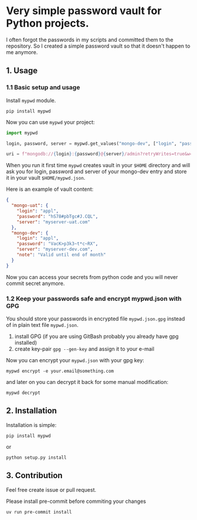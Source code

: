 # Very simple password vault for Python projects.

I often forgot the passwords in my scripts and committed them to the repository. So I created a simple password vault so that it doesn't happen to me anymore.

## 1. Usage

### 1.1 Basic setup and usage

Install `mypwd` module.

```
pip install mypwd
```

Now you can use `mypwd` your project:

```python
import mypwd

login, password, server = mypwd.get_values("mongo-dev", ["login", "password", "server"])

uri = f"mongodb://{login}:{password}@{server}/admin?retryWrites=true&w=majority"
```

When you run it first time `mypwd` creates vault in your `$HOME` directory and will ask you for login, password and server of your mongo-dev entry and store it in your vault `$HOME/mypwd.json`.

Here is an example of vault content:

```json
{
  "mongo-uat": {
    "login": "appl",
    "password": "hS78#pbTgc#J.CQL",
    "server": "myserver-uat.com"
  },
  "mongo-dev": {
    "login": "appl",
    "password": "VacK>p3k3~t*c~RX",
    "server": "myserver-dev.com",
    "note": "Valid until end of month"
  }
}
```

Now you can access your secrets from python code and you will never commit secret anymore.

### 1.2 Keep your passwords safe and encrypt mypwd.json with GPG

You should store your passwords in encrypted file `mypwd.json.gpg` instead of in plain text file `mypwd.json`.

1. install GPG (if you are using GitBash probably you already have gpg installed)
1. create key-pair `gpg --gen-key` and assign it to your e-mail

Now you can encrypt your `mypwd.json` with your gpg key:
```
mypwd encrypt -e your.email@something.com
```

and later on you can decrypt it back for some manual modification:
```
mypwd decrypt
```

## 2. Installation

Installation is simple:

```
pip install mypwd
```

or

```
python setup.py install
```

## 3. Contribution

Feel free create issue or pull request.

Please install pre-commit before commiting your changes
```
uv run pre-commit install
```
